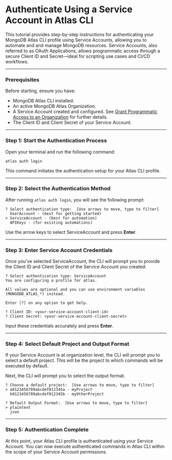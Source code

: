 # Authenticate Using a Service Account in Atlas CLI

This tutorial provides step-by-step instructions for authenticating your MongoDB Atlas CLI profile using Service Accounts, allowing you to automate and and manage MongoDB resources. Service Accounts, also referred to as OAuth Applications, allows programmatic access through a secure Client ID and Secret—ideal for scripting use cases and CI/CD workflows.

---

### Prerequisites
Before starting, ensure you have:

* MongoDB Atlas CLI installed.
* An active MongoDB Atlas Organization.
* A Service Account created and configured. See [Grant Programmatic Access to an Organization](https://www.mongodb.com/docs/atlas/configure-api-access/#grant-programmatic-access-to-an-organization) for further details.
* The Client ID and Client Secret of your Service Account.

---

### Step 1: Start the Authentication Process
Open your terminal and run the following command:

```
atlas auth login
```

This command initiates the authentication setup for your Atlas CLI profile.

---
### Step 2: Select the Authentication Method
After running `atlas auth login`, you will see the following prompt:

```
? Select authentication type:  [Use arrows to move, type to filter]  
  UserAccount - (best for getting started)  
> ServiceAccount - (best for automation)  
  APIKeys - (for existing automations)  
```

Use the arrow keys to select ServiceAccount and press **Enter**.

---
### Step 3: Enter Service Account Credentials
Once you've selected ServiceAccount, the CLI will prompt you to provide the Client ID and Client Secret of the Service Account you created:

```
? Select authentication type: ServiceAccount
You are configuring a profile for atlas.

All values are optional and you can use environment variables (MONGODB_ATLAS_*) instead.

Enter [?] on any option to get help.

? Client ID: <your-service-account-client-id>  
? Client Secret: <your-service-account-client-secret>  
```

Input these credentials accurately and press **Enter**.

---
### Step 4: Select Default Project and Output Format
If your Service Account is at organization level, the CLI will prompt you to select a default project. This will be the project to which commands will be executed by default.

Next, the CLI will prompt you to select the output format.

```
? Choose a default project:  [Use arrows to move, type to filter]
> a0123456789abcdef012345a - myProject
  b0123456789abcdef012345b - myOtherProject

? Default Output Format:  [Use arrows to move, type to filter]
> plaintext
  json
```

---
### Step 5: Authentication Complete
At this point, your Atlas CLI profile is authenticated using your Service Account. You can now execute authenticated commands in Atlas CLI within the scope of your Service Account permissions.
